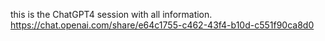 this is the ChatGPT4 session with all information. 
https://chat.openai.com/share/e64c1755-c462-43f4-b10d-c551f90ca8d0
